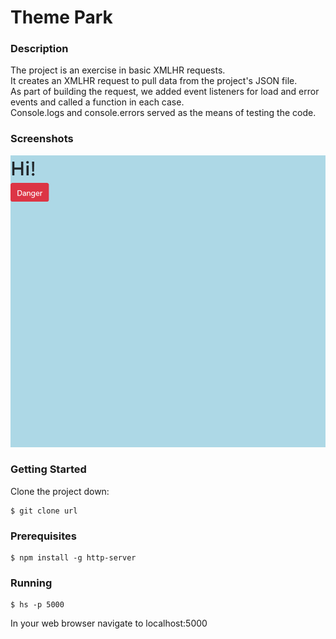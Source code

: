 # Theme Park  
### Description  
The project is an exercise in basic XMLHR requests.  
It creates an XMLHR request to pull data from the project's JSON file.  
As part of building the request, we added event listeners for load and error events and called a function in each case.  
Console.logs and console.errors served as the means of testing the code.  
### Screenshots  
![Screenshot of minimal page with title and danger button](https://raw.githubusercontent.com/sarahjulesthorne/theme-park/master/images/screenshot.png "Screenshot of minimal page with title and danger button")
### Getting Started  
Clone the project down:  
```  
$ git clone url  
```  
### Prerequisites  
```  
$ npm install -g http-server  
```  
### Running  
```  
$ hs -p 5000  
```  
In your web browser navigate to localhost:5000
